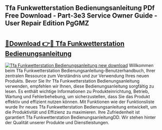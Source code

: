 ## Tfa Funkwetterstation Bedienungsanleitung PDf Free Download - Part-3e3 Service Owner Guide - User Repair Edition PgGMZ

# <h2><a href="http://df544f.blite.top/?on=Tfa+Funkwetterstation+Bedienungsanleitung">🔗Download 👉🔴 Tfa Funkwetterstation Bedienungsanleitung</a></h2>

[![Tfa Funkwetterstation Bedienungsanleitung new download](https://i.imgur.com/lujVjoI.png)](http://df544f.blite.top/?on=Tfa+Funkwetterstation+Bedienungsanleitung)
Willkommen beim Tfa Funkwetterstation Bedienungsanleitung-Benutzerhandbuch, Ihrer zentralen Ressource zum Verständnis und zur Verwendung Ihres neuen Produkts. Bevor Sie Ihr Tfa Funkwetterstation Bedienungsanleitung verwenden, empfehlen wir Ihnen, diese Bedienungsanleitung sorgfältig zu lesen. Es enthält wichtige Informationen zu Produkteinrichtung, Betrieb, Wartung und Fehlerbehebung, um sicherzustellen, dass Sie das Produkt effektiv und effizient nutzen können. Mit Funktionen wie der Funktionsliste wurde Ihr neues Tfa Funkwetterstation Bedienungsanleitung entwickelt, um die Produktivität und Effizienz zu maximieren. Ihre Zufriedenheit ist garantiert Tfa Funkwetterstation BedienungsanleitungDD. Wir stehen hinter der Qualität unserer Produkte und Dienstleistungen.
